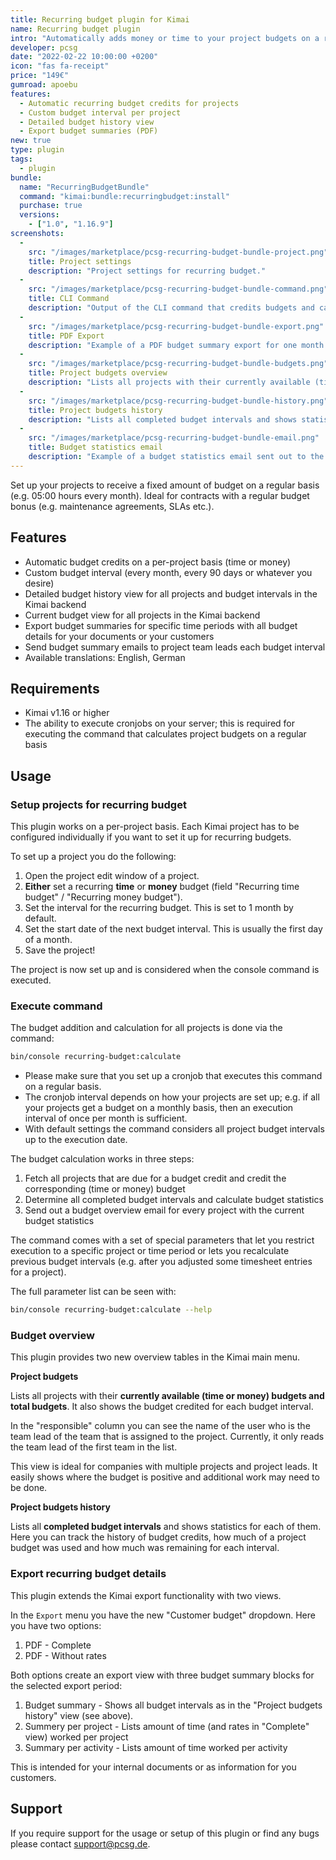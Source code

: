 ```yaml
---
title: Recurring budget plugin for Kimai 
name: Recurring budget plugin
intro: "Automatically adds money or time to your project budgets on a recurring basis with a custom interval."
developer: pcsg
date: "2022-02-22 10:00:00 +0200"
icon: "fas fa-receipt"
price: "149€"
gumroad: apoebu
features:
  - Automatic recurring budget credits for projects
  - Custom budget interval per project
  - Detailed budget history view
  - Export budget summaries (PDF)
new: true
type: plugin
tags:
  - plugin
bundle:
  name: "RecurringBudgetBundle"
  command: "kimai:bundle:recurringbudget:install"
  purchase: true
  versions:
    - ["1.0", "1.16.9"]
screenshots:
  - 
    src: "/images/marketplace/pcsg-recurring-budget-bundle-project.png"
    title: Project settings
    description: "Project settings for recurring budget."
  - 
    src: "/images/marketplace/pcsg-recurring-budget-bundle-command.png"
    title: CLI Command
    description: "Output of the CLI command that credits budgets and calculates project statistics."
  - 
    src: "/images/marketplace/pcsg-recurring-budget-bundle-export.png"
    title: PDF Export
    description: "Example of a PDF budget summary export for one month."
  - 
    src: "/images/marketplace/pcsg-recurring-budget-bundle-budgets.png"
    title: Project budgets overview
    description: "Lists all projects with their currently available (time or money) budgets and total budgets."
  - 
    src: "/images/marketplace/pcsg-recurring-budget-bundle-history.png"
    title: Project budgets history
    description: "Lists all completed budget intervals and shows statistics for each of them."
  -
    src: "/images/marketplace/pcsg-recurring-budget-bundle-email.png"
    title: Budget statistics email
    description: "Example of a budget statistics email sent out to the project team lead after a completed budget interval."
---
```


Set up your projects to receive a fixed amount of budget on a regular basis (e.g. 05:00 hours every month). 
Ideal for contracts with a regular budget bonus (e.g. maintenance agreements, SLAs etc.).

## Features
* Automatic budget credits on a per-project basis (time or money)
* Custom budget interval (every month, every 90 days or whatever you desire)
* Detailed budget history view for all projects and budget intervals in the Kimai backend
* Current budget view for all projects in the Kimai backend
* Export budget summaries for specific time periods with all budget details for your documents or your customers
* Send budget summary emails to project team leads each budget interval
* Available translations: English, German

## Requirements

* Kimai v1.16 or higher
* The ability to execute cronjobs on your server; this is required for executing the command that calculates
  project budgets on a regular basis

## Usage

### Setup projects for recurring budget

This plugin works on a per-project basis. Each Kimai project has to be configured individually if you want to set it up
for recurring budgets.

To set up a project you do the following:

1. Open the project edit window of a project.
2. **Either** set a recurring **time** or **money** budget (field "Recurring time budget" / "Recurring money budget").
3. Set the interval for the recurring budget. This is set to 1 month by default.
4. Set the start date of the next budget interval. This is usually the first day of a month.
5. Save the project!

The project is now set up and is considered when the console command is executed.

### Execute command

The budget addition and calculation for all projects is done via the command:

```bash
bin/console recurring-budget:calculate
```

* Please make sure that you set up a cronjob that executes this command on a regular basis.
* The cronjob interval depends on how your projects are set up; e.g. if all your projects get a budget on a monthly
  basis, then an execution interval of once per month is sufficient.
* With default settings the command considers all project budget intervals up to the execution date.

The budget calculation works in three steps:

1. Fetch all projects that are due for a budget credit and credit the corresponding (time or money) budget
2. Determine all completed budget intervals and calculate budget statistics
3. Send out a budget overview email for every project with the current budget statistics

The command comes with a set of special parameters that let you restrict execution to a specific project or time period
or lets you recalculate previous budget intervals (e.g. after you adjusted some timesheet entries for a project).

The full parameter list can be seen with:

```bash
bin/console recurring-budget:calculate --help
```

### Budget overview

This plugin provides two new overview tables in the Kimai main menu.

**Project budgets**

Lists all projects with their **currently available (time or money) budgets and total budgets**. It also shows the budget
credited for each budget interval.

In the "responsible" column you can see the name of the user who is the team lead of the team that is assigned to the
project. Currently, it only reads the team lead of the first team in the list.

This view is ideal for companies with multiple projects and project leads. It easily shows where the budget is positive
and additional work may need to be done.

**Project budgets history**

Lists all **completed budget intervals** and shows statistics for each of them. Here you can track the history of budget
credits, how much of a project budget was used and how much was remaining for each interval.

### Export recurring budget details

This plugin extends the Kimai export functionality with two views.

In the `Export` menu you have the new "Customer budget" dropdown. Here you have two options:

1. PDF - Complete
2. PDF - Without rates

Both options create an export view with three budget summary blocks for the selected export period:

1. Budget summary - Shows all budget intervals as in the "Project budgets history" view (see above).
2. Summery per project - Lists amount of time (and rates in "Complete" view) worked per project
3. Summary per activity - Lists amount of time worked per activity

This is intended for your internal documents or as information for you customers.

## Support

If you require support for the usage or setup of this plugin or find any bugs please contact [support@pcsg.de](mailto:support@pcsg.de).
